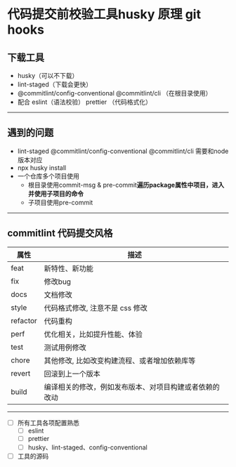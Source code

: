 # 代码提交前校验工具husky 原理 git hooks
## 下载工具
- husky（可以不下载）  
- lint-staged（下载会更快）  
- @commitlint/config-conventional @commitlint/cli （在根目录使用）
- 配合 eslint（语法校验） prettier （代码格式化）
---
## 遇到的问题
- lint-staged @commitlint/config-conventional @commitlint/cli 需要和node版本对应
- npx husky install
- 一个仓库多个项目使用
  - 根目录使用commit-msg & pre-commit**遍历package属性中项目，进入并使用子项目的命令**
  - 子项目使用pre-commit
---
## commitlint 代码提交风格
| 属性 | 描述 |
| --- | --- |
| feat |     新特性、新功能 |
| fix |      修改bug |
| docs |     文档修改 |
| style |    代码格式修改, 注意不是 css 修改 |
| refactor | 代码重构 |
| perf |     优化相关，比如提升性能、体验 |
| test |     测试用例修改 |
| chore |    其他修改, 比如改变构建流程、或者增加依赖库等 |
| revert |   回滚到上一个版本 |
| build |    编译相关的修改，例如发布版本、对项目构建或者依赖的改动 |
---
- [ ] 所有工具各项配置熟悉
  - [ ] eslint
  - [ ] prettier
  - [ ] husky、lint-staged、config-conventional
- [ ] 工具的源码
